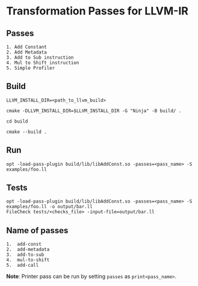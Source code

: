# Transformation Passes for LLVM-IR

## Passes
    1. Add Constant
    2. Add Metadata
    3. Add to Sub instruction
    4. Mul to Shift instruction
    5. Simple Profiler

## Build
```
LLVM_INSTALL_DIR=<path_to_llvm_build>

cmake -DLLVM_INSTALL_DIR=$LLVM_INSTALL_DIR -G "Ninja" -B build/ .

cd build

cmake --build .
```

## Run
```
opt -load-pass-plugin build/lib/libAddConst.so -passes=<pass_name> -S examples/foo.ll
```

## Tests
```
opt -load-pass-plugin build/lib/libAddConst.so -passes=<pass_name> -S examples/foo.ll -o output/bar.ll
FileCheck tests/<checks_file> -input-file=output/bar.ll
```

## Name of passes
```
1.  add-const
2.  add-metadata
3.  add-to-sub
4.  mul-to-shift
5.  add-call   
```
<b>Note</b>: Printer pass can be run by setting `passes` as     `print<pass_name>`.